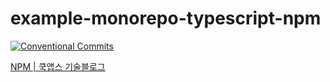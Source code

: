 # example-monorepo-typescript-npm

[![Conventional Commits](https://img.shields.io/badge/Conventional%20Commits-1.0.0-yellow.svg)](https://conventionalcommits.org)

[NPM | 쿡앱스 기술블로그](https://blog.cookapps.io/guide/npm/)

